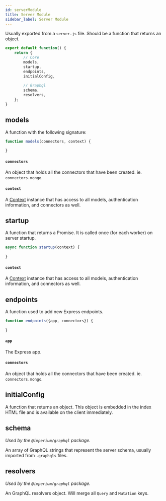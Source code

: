 ```yaml
---
id: serverModule
title: Server Module
sidebar_label: Server Module
---
```


Usually exported from a `server.js` file. Should be a function that returns an object.

```javascript
export default function() {
	return {
		// Core
		models,
		startup,
		endpoints,
		initialConfig,
		
		// Graphql
		schema,
		resolvers,
	};
}
```

## models
A function with the following signature:

```javascript
function models(connectors, context) {
	
}
```

#### `connectors`
An object that holds all the connectors that have been created. ie. `connectors.mongo`.

#### `context`
A [Context](Context.md) instance that has access to all models, authentication information, and connectors as well.

## startup
A function that returns a Promise. It is called once (for each worker) on server startup.

```javascript
async function startup(context) {
	
}
```

#### `context`
A [Context](Context.md) instance that has access to all models, authentication information, and connectors as well.

## endpoints
A function used to add new Express endpoints.

```javascript
function endpoints({app, connectors}) {
	
}
```

#### `app`
The Express app.

#### `connectors`
An object that holds all the connectors that have been created. ie. `connectors.mongo`.

## initialConfig
A function that returns an object. This object is embedded in the index HTML file and is
available on the client immediately.

## schema
*Used by the `@imperium/graphql` package.*

An array of GraphQL strings that represent the server schema, usually imported from `.graphqls` files.

## resolvers
*Used by the `@imperium/graphql` package.*

An GraphQL resolvers object. Will merge all `Query` and `Mutation` keys.
